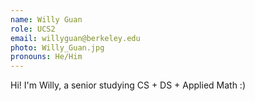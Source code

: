 ```yaml
---
name: Willy Guan
role: UCS2
email: willyguan@berkeley.edu
photo: Willy_Guan.jpg
pronouns: He/Him
---
```

Hi! I'm Willy, a senior studying CS + DS + Applied Math :)
